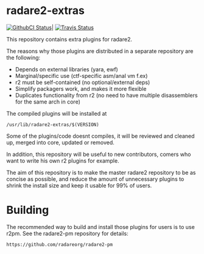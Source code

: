 radare2-extras
==============

[![GithubCI Status](https://github.com/radareorg/radare2-extras/workflows/CI/badge.svg?branch=master)](https://github.com/radareorg/radare2-extras/actions?query=workflow%3A%22ci%22)|
[![Travis Status](https://travis-ci.org/radareorg/radare2-extras.svg?branch=master)](https://travis-ci.org/radareorg/radare2-extras)

This repository contains extra plugins for radare2.

The reasons why those plugins are distributed in a separate
repository are the following:

* Depends on external libraries (yara, ewf)
* Marginal/specific use (ctf-specific asm/anal vm f.ex)
* r2 must be self-contained (no optional/external deps)
* Simplify packagers work, and makes it more flexible
* Duplicates functionality from r2 (no need to have
  multiple disassemblers for the same arch in core)

The compiled plugins will be installed at

	/usr/lib/radare2-extras/$(VERSION)

Some of the plugins/code doesnt compiles, it will be reviewed
and cleaned up, merged into core, updated or removed.

In addition, this repository will be useful to new contributors,
comers who want to write his own r2 plugins for example.

The aim of this repository is to make the master radare2
repository to be as concise as possible, and reduce the
amount of unnecessary plugins to shrink the install size and
keep it usable for 99% of users.

Building
========

The recommended way to build and install those plugins for users
is to use r2pm. See the radare2-pm repository for details:

	https://github.com/radareorg/radare2-pm
